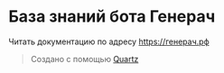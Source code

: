 # База знаний бота Генерач

Читать документацию по адресу https://генерач.рф


> Создано с помощью [Quartz](https://github.com/jackyzha0/quartz)